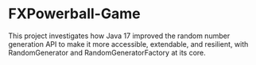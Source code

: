 # FXPowerball-Game
This project investigates how Java 17 improved the random number generation API to make it more accessible, extendable, and resilient, with RandomGenerator and RandomGeneratorFactory at its core. 

